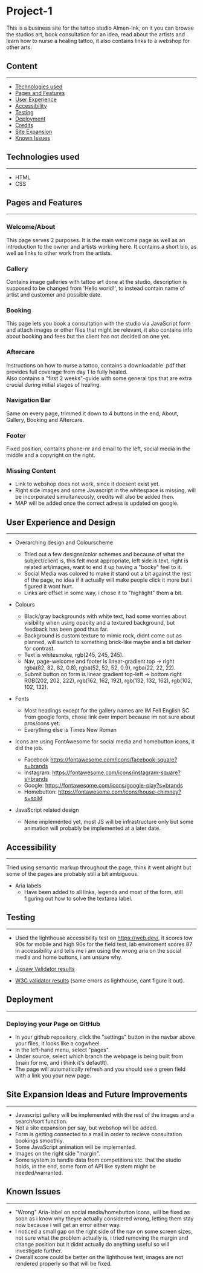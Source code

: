 # Project-1

This is a business site for the tattoo studio Almen-Ink, on it you can browse the studios art, book consultation for an idea, read about the artists and learn how to nurse a healing tattoo, it also contains links to a webshop for other arts.

## Content
---

* [Technologies used](https://github.com/Enquil/CodeInstitute-Project-1#technologies-used)
* [Pages and Features](https://github.com/Enquil/CodeInstitute-Project-1#pages-and-features)
* [User Experience](https://github.com/Enquil/CodeInstitute-Project-1#user-experience)
* [Accessibility](https://github.com/Enquil/CodeInstitute-Project-1#accessibility)
* [Testing](https://github.com/Enquil/CodeInstitute-Project-1#testing)
* [Deployment](https://github.com/Enquil/CodeInstitute-Project-1#deployment)
* [Credits](https://github.com/Enquil/CodeInstitute-Project-1#credits)
* [Site Expansion](https://github.com/Enquil/CodeInstitute-Project-1#site-expansion)
* [Known Issues](https://github.com/Enquil/CodeInstitute-Project-1#known-issues)


## Technologies used
---

* HTML
* CSS


## Pages and Features
---

### Welcome/About

This page serves 2 purposes. 
It is the main welcome page as well as an introduction to the owner and artists working here.
It contains a short bio, as well as links to other work from the artists.

### Gallery

Contains image galleries with tattoo art done at the studio, description is supposed to be changed from 'Hello world!', to instead contain name of artist and customer and possible date.

### Booking

This page lets you book a consultation with the studio via JavaScript form and attach images or other files that might be relevant, it also contains info about booking and fees but the client has not decided on one yet.

### Aftercare

Instructions on how to nurse a tattoo, contains a downloadable .pdf that provides full coverage from day 1 to fully healed. <br>
Also contains a "first 2 weeks"-guide with some general tips that are extra crucial during initial stages of healing.

### Navigation Bar

Same on every page, trimmed it down to 4 buttons in the end, About, Gallery, Booking and Aftercare.

### Footer

Fixed position, contains phone-nr and email to the left, social media in the middle and a copyright on the right.

### Missing Content

* Link to webshop does not work, since it doesent exist yet.
* Right side images and some Javascript in the whitespace is missing, will be incorporated simultaneously, credits will also be added then.
* MAP will be added once the correct adress is updated on google.


## User Experience and Design
---

* Overarching design and Colourscheme

  * Tried out a few designs/color schemes and because of what the subject/client is, this felt most appropriate, left side is text, right is related art/images, want to end it up having a "booky" feel to it.
  * Social Media was colored to make it stand out a bit against the rest of the page, no idea if it actually will make people click it more but i figured it wont hurt.
  * Links are offset in some way, i chose it to "highlight" them a bit.

* Colours

  * Black/gray backgrounds with white text, had some worries about visibility when using opacity and a textured background, but feedback has been good thus far.
  * Background is custom texture to mimic rock, didnt come out as planned, will switch to something brick-like maybe and a bit darker for contrast.
  * Text is whitesmoke, rgb(245, 245, 245).
  * Nav, page-welcome and footer is linear-gradient top -> right rgba(82, 82, 82, 0.8), rgba(52, 52, 52, 0.9), rgba(22, 22, 22).
  * Submit button on form is linear gradient top-left -> bottom right RGB(202, 202, 222), rgb(162, 162, 192), rgb(132, 132, 162), rgb(102, 102, 132).

* Fonts

  * Most headings except for the gallery names are IM Fell English SC from google fonts, chose link over import because im not sure about pros/cons yet.
  * Everything else is Times New Roman

* Icons are using FontAwesome for social media and homebutton icons, it did the job.

  * Facebook https://fontawesome.com/icons/facebook-square?s=brands
  * Instagram: https://fontawesome.com/icons/instagram-square?s=brands
  * Google: https://fontawesome.com/icons/google-play?s=brands
  * Homebutton: https://fontawesome.com/icons/house-chimney?s=solid

* JavaScript related design
  * None implemented yet, most JS will be infrastructure only but some animation will probably be implemented at a later date.


## Accessibility
---

Tried using semantic markup throughout the page, think it went alright but some of the pages are probably still a bit ambiguous.

* Aria labels
  * Have been added to all links, legends and most of the form, still figuring out how to solve the textarea label.


## Testing
---
 * Used the lighthouse accessibility test on https://web.dev/, it scores low 90s for mobile and high 90s for the field test, lab enviroment scores 87 in accessibility and tells me i am using the wrong aria on the social media and home buttons, i am unsure why.
 
 * <a href = "https://jigsaw.w3.org/css-validator/validator?uri=https%3A%2F%2Fenquil.github.io%2FCodeInstitute-Project-1%2F&profile=css3svg&usermedium=all&warning=1&vextwarning=&lang=sv">Jigsaw Validator results</a>
 * <a href = "https://validator.w3.org/nu/?doc=https%3A%2F%2Fenquil.github.io%2FCodeInstitute-Project-1%2F">W3C validator results</a> (same errors as lighthouse, cant figure it out).


## Deployment
---

### Deploying your Page on GitHub

* In your github repository, click the "settings" button in the navbar above your files, it looks like a cogwheel.
* In the left-hand menu, select "pages".
* Under source, select which branch the webpage is being built from (main for me, and i think it's defautlt).
* The page will automatically refresh and you should see a green field with a link you your new page.


## Site Expansion Ideas and Future Improvements
---
* Javascript gallery will be implemented with the rest of the images and a search/sort function.
* Not a site expansion per say, but webshop will be added.
* Form is getting connected to a mail in order to recieve consultation bookings smoothly.
* Some JavaScript animation will be implemented.
* Images on the right side "margin".
* Some system to handle data from competitions etc. that the studio holds, in the end, some form of API like system might be needed/warranted.


## Known Issues
---
* "Wrong" Aria-label on social media/homebutton icons, will be fixed as soon as i know why theyre actually considered wrong, letting them stay now because i will get an error either way.
* I noticed a small gap on the right side of the nav on some screen sizes, not sure what the problem actually is, i tried removing the margin and change position but it didnt actually do anything useful so will investigate further.
* Overall score could be better on the lighthouse test, images are not rendered properly so that will be fixed.




